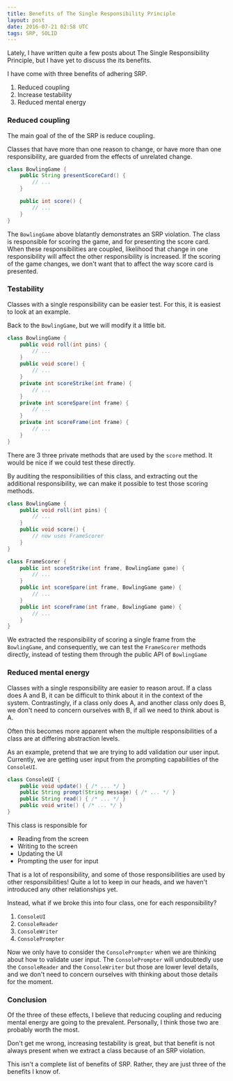```yaml
---
title: Benefits of The Single Responsibility Principle
layout: post
date: 2016-07-21 02:58 UTC
tags: SRP, SOLID
---
```


Lately, I have written quite a few posts about The Single Responsibility Principle, but I have yet to discuss the its benefits.

I have come with three benefits of adhering SRP.

1. Reduced coupling
3. Increase testability
4. Reduced mental energy

### Reduced coupling

The main goal of the of the SRP is reduce coupling.

Classes that have more than one reason to change, or have more than one responsibility, are guarded from the effects of unrelated change.

```java
class BowlingGame {
    public String presentScoreCard() {
        // ...
    }

    public int score() {
        // ...
    }
}
```

The `BowlingGame` above blatantly demonstrates an SRP violation. The class is responsible for scoring the game, and for presenting the score card. When these responsibilities are coupled, likelihood that change in one responsibility will affect the other responsibility is increased. If the scoring of the game changes, we don't want that to affect the way score card is presented.

### Testability

Classes with a single responsibility can be easier test. For this, it is easiest to look at an example.

Back to the `BowlingGame`, but we will modify it a little bit.

```java
class BowlingGame {
    public void roll(int pins) {
        // ...
    }
    public void score() {
        // ...
    }
    private int scoreStrike(int frame) {
        // ...
    }
    private int scoreSpare(int frame) {
        // ...
    }
    private int scoreFrame(int frame) {
        // ...
    }
}
```

There are 3 three private methods that are used by the `score` method. It would be nice if we could test these directly.

By auditing the responsibilities of this class, and extracting out the additional responsibility, we can make it possible to test those scoring methods.

```java
class BowlingGame {
    public void roll(int pins) {
        // ...
    }
    public void score() {
        // now uses FrameScorer
    }
}

class FrameScorer {
    public int scoreStrike(int frame, BowlingGame game) {
        // ...
    }
    public int scoreSpare(int frame, BowlingGame game) {
        // ...
    }
    public int scoreFrame(int frame, BowlingGame game) {
        // ...
    }
}
```

We extracted the responsibility of scoring a single frame from the `BowlingGame`, and consequently, we can test the `FrameScorer` methods directly, instead of testing them through the public API of `BowlingGame`

### Reduced mental energy

Classes with a single responsibility are easier to reason arout. If a class does A and B, it can be difficult to think about it in the context of the system. Contrastingly, if a class only does A, and another class only does B, we don't need to concern ourselves with B, if all we need to think about is A.

Often this becomes more apparent when the multiple responsibilities of a class are at differing abstraction levels.

As an example, pretend that we are trying to add validation our user input. Currently, we are getting user input from the prompting capabilities of the `ConsoleUI`.

```java
class ConsoleUI {
    public void update() { /* ... */ }
    public String prompt(String message) { /* ... */ }
    public String read() { /* ... */ }
    public void write() { /* ... */ }
}
```

This class is responsible for

* Reading from the screen
* Writing to the screen
* Updating the UI
* Prompting the user for input

That is a lot of responsibility, and some of those responsibilities are used by other responsibilities! Quite a lot to keep in our heads, and we haven't introduced any other relationships yet.

Instead, what if we broke this into four class, one for each responsibility?

1. `ConsoleUI`
2. `ConsoleReader`
3. `ConsoleWriter`
4. `ConsolePrompter`

Now we only have to consider the `ConsolePrompter` when we are thinking about how to validate user input. The `ConsolePrompter` will undoubtedly use the `ConsoleReader` and the `ConsoleWriter` but those are lower level details, and we don't need to concern ourselves with thinking about those details for the moment.


### Conclusion

Of the three of these effects, I believe that reducing coupling and reducing mental energy are going to the prevalent. Personally, I think those two are probably worth the most.

Don't get me wrong, increasing testability is great, but that benefit is not always present when we extract a class because of an SRP violation.

This isn't a complete list of benefits of SRP. Rather, they are just three of the benefits I know of.
